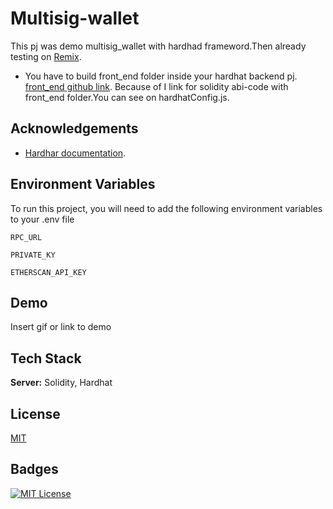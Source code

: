 # Multisig-wallet 

This pj was demo multisig_wallet with hardhad frameword.Then already testing on [Remix](http://remix.ethereum.org/#optimize=false&runs=200&evmVersion=null&version=soljson-v0.8.7+commit.e28d00a7.js).
- You have to build front_end folder inside your hardhat backend pj. [front_end github link](https://github.com/leopico/multisig-wallet-frontend). Because of I link for solidity abi-code with front_end folder.You can see on hardhatConfig.js.

## Acknowledgements

 - [Hardhar documentation](https://hardhat.org/).
 
 ## Environment Variables

To run this project, you will need to add the following environment variables to your .env file

`RPC_URL`

`PRIVATE_KY`

`ETHERSCAN_API_KEY`

## Demo

Insert gif or link to demo

## Tech Stack


**Server:** Solidity, Hardhat

## License

[MIT](https://choosealicense.com/licenses/mit/)

## Badges

[![MIT License](https://img.shields.io/badge/License-MIT-green.svg)](https://choosealicense.com/licenses/mit/)
